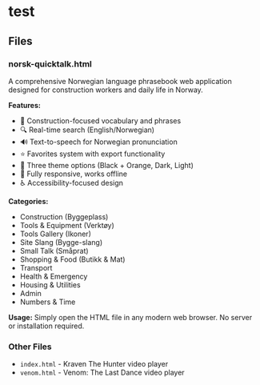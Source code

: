 # test

## Files

### norsk-quicktalk.html
A comprehensive Norwegian language phrasebook web application designed for construction workers and daily life in Norway.

**Features:**
- 🔨 Construction-focused vocabulary and phrases
- 🔍 Real-time search (English/Norwegian)
- 🔊 Text-to-speech for Norwegian pronunciation
- ⭐ Favorites system with export functionality
- 🎨 Three theme options (Black + Orange, Dark, Light)
- 📱 Fully responsive, works offline
- ♿ Accessibility-focused design

**Categories:**
- Construction (Byggeplass)
- Tools & Equipment (Verktøy)
- Tools Gallery (Ikoner)
- Site Slang (Bygge-slang)
- Small Talk (Småprat)
- Shopping & Food (Butikk & Mat)
- Transport
- Health & Emergency
- Housing & Utilities
- Admin
- Numbers & Time

**Usage:** Simply open the HTML file in any modern web browser. No server or installation required.

### Other Files
- `index.html` - Kraven The Hunter video player
- `venom.html` - Venom: The Last Dance video player